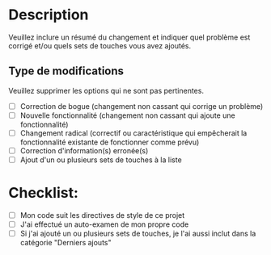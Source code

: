 # Description

Veuillez inclure un résumé du changement et indiquer quel problème est corrigé et/ou quels sets de touches vous avez ajoutés.


## Type de modifications

Veuillez supprimer les options qui ne sont pas pertinentes.

- [ ] Correction de bogue (changement non cassant qui corrige un problème)
- [ ] Nouvelle fonctionnalité (changement non cassant qui ajoute une fonctionnalité)
- [ ] Changement radical (correctif ou caractéristique qui empêcherait la fonctionnalité existante de fonctionner comme prévu)
- [ ] Correction d'information(s) erronée(s)
- [ ] Ajout d'un ou plusieurs sets de touches à la liste

# Checklist:

- [ ] Mon code suit les directives de style de ce projet
- [ ] J'ai effectué un auto-examen de mon propre code
- [ ] Si j'ai ajouté un ou plusieurs sets de touches, je l'ai aussi inclut dans la catégorie "Derniers ajouts"